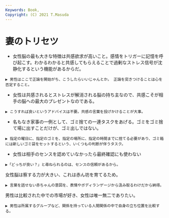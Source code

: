 ```yaml
---
Keywords: Book, 
Copyright: (C) 2021 T.Masuda
---
```


# 妻のトリセツ

* 女性脳の最も大きな特徴は共感欲求が高いこと。感情をトリガーに記憶を呼び起こす。わかるわかると共感してもらえることで過剰なストレス信号が沈静化するという機能があるからだ。

```memo
▶ 男性はここで正論を開始がち、こうしたらいいじゃんとか。 正論を突きつけることは心を否定すること。
```

* 女性は共感されるとストレスが解消される脳の持ち主なので、共感こそが相手の脳への最大のプレゼントなのである。

```memo
▶ こうすれば良いというアドバイスは不要。共感の言葉を投げかけることが大事。
```

* 名もなき家事の一例として、ゴミ捨ての一連タスクをあげる。ゴミをゴミ捨て場に出すことだけが、ゴミ出しではない。

```memo
▶ 指定の曜日に、指定のゴミを、指定の場所に、指定の時間までに捨てる必要があり、ゴミ箱には新しいゴミ袋をセットするという、いくつもの判断が伴うタスク。
```

* 女性は相手のセンスを認めていなかったら最終確認にも使わない

```memo
▶「どっちが良い？」と尋ねられるのは、センスの信頼があるから。
```

女性脳は察する力が大きい、これは赤ん坊を育てるため。

```memo
▶ 言葉を話せない赤ちゃんの意図を、表情やボディランゲージから汲み取るわけだから納得。
```

男性は比較された中での市場が好き、女性は唯一無二でありたい。

```memo
▶ 男性は所属するグループなど、関係を持っている人間関係の中で自身の立ち位置を比較する。
```
